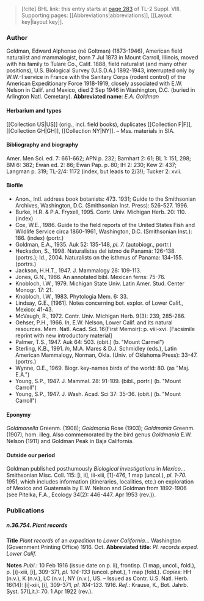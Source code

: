 > [!cite] BHL link: this entry starts at [page 283](https://www.biodiversitylibrary.org/page/33258761) of TL-2 Suppl. VIII.
> Supporting pages: [[Abbreviations|abbreviations]], [[Layout key|layout key]].

### Author

Goldman, Edward Alphonso (né Goltman) (1873-1946), American field naturalist and mammalogist, born 7 Jul 1873 in Mount Carroll, Illinois, moved with his family to Tulare Co., Calif. 1888, field naturalist (and many other positions), U.S. Biological Survey (U.S.D.A.) 1892-1943, interrupted only by W.W.-I service in France with the Sanitary Corps (rodent control) of the American Expeditionary Force 1918-1919, closely associated with E.W. Nelson in Calif. and Mexico, died 2 Sep 1946 in Washington, D.C. (buried in Arlington Natl. Cemetary). 
**Abbreviated name**: *E.A. Goldman*

#### Herbarium and types

[[Collection US|US]] (orig., incl. field books), duplicates [[Collection F|F]], [[Collection GH|GH]], [[Collection NY|NY]]. – Mss. materials in SIA.

#### Bibliography and biography

Amer. Men Sci. ed. 7: 661-662; APN p. 232; Barnhart 2: 61; BL 1: 151, 298; BM 6: 382; Ewan ed. 2: 86; Ewan Pap. p. 80; IH 2: 230; Kew 2: 437; Langman p. 319; TL-2/4: 1172 (index, but leads to 2/3!); Tucker 2: xvii.

#### Biofile

- Anon., Intl. address book botanists: 473. 1931; Guide to the Smithsonian Archives, Washington, D.C. (Smithsonian Inst. Press): 526-527. 1996.
- Burke, H.R. & P.A. Fryxell, 1995. Contr. Univ. Michigan Herb. 20: 110. (index)
- Cox, W.E., 1986. Guide to the field reports of the United States Fish and Wildlife Service circa 1860-1961, Washington, D.C. (Smithsonian Inst.): 186. (index) (portr.)
- Goldman, E.A., 1935. Auk 52: 135-148, *pl. 7.* (autobiogr., portr.)
- Heckadon, S., 1998. Naturalistas del istmo de Panamá: 126-138. (portrs.); Id., 2004. Naturalists on the isthmus of Panama: 134-155. (portrs.)
- Jackson, H.H.T., 1947. J. Mammalogy 28: 109-113.
- Jones, G.N., 1966. An annotated bibl. Mexican ferns: 75-76.
- Knobloch, I.W., 1979. Michigan State Univ. Latin Amer. Stud. Center Monogr. 17: 21.
- Knobloch, I.W., 1983. Phytologia Mem. 6: 33.
- Lindsay, G.E., \[1961\]. Notes concerning bot. explor. of Lower Calif., Mexico: 41-43.
- McVaugh, R., 1972. Contr. Univ. Michigan Herb. 9(3): 239, 285-286.
- Oehser, P.H., 1966. *In*, E.W. Nelson, Lower Calif. and its natural resources. Mem. Natl. Acad. Sci. 16(First Memoir): p. viii-xvi. \[Facsimile reprint with new introductory material\]
- Palmer, T.S., 1947. Auk 64: 503. (obit.) (b. "Mount Carmel")
- Sterling, K.B., 1991. *In*, M.A. Mares & D.J. Schmidley (eds.), Latin American Mammalogy, Norman, Okla. (Univ. of Oklahoma Press): 33-47. (portrs.)
- Wynne, O.E., 1969. Biogr. key-names birds of the world: 80. (as "Maj. E.A.")
- Young, S.P., 1947. J. Mammal. 28: 91-109. (bibl., portr.) (b. "Mount Carroll")
- Young, S.P., 1947. J. Wash. Acad. Sci 37: 35-36. (obit.) (b. "Mount Carroll")

#### Eponymy

*Goldmanella* Greenm. (1908); *Goldmania* Rose (1903); *Goldmania* Greenm. (1907), hom. illeg. Also commemorated by the bird genus *Goldmania* E.W. Nelson (1911) and Goldman Peak in Baja California.

#### Outside our period

Goldman published posthumously *Biological investigations* in *Mexico*... Smithsonian Misc. Coll. 115: \[i, ii\], iii-xiii, \[1\]-476, 1 map (uncol.), *pl. 1-70.* 1951, which includes information (itineraries, localities, etc.) on exploration of Mexico and Guatemala by E.W. Nelson and Goldman from 1892-1906 (see Pitelka, F.A., Ecology 34(2): 446-447. Apr 1953 (rev.)).

### Publications

##### n.36.754. Plant records

**Title**
*Plant records* of an *expedition* to *Lower California*... Washington (Government Printing Office) 1916. Oct.
**Abbreviated title**: *Pl. records exped. Lower Calif.*

**Notes**
*Publ*.: 10 Feb 1916 (issue date on p. ii), frontisp. (1 map, uncol., fold.), p. \[i\]-xiii, \[i\], 309-371, *pl. 104-133* (uncol. phot.), 1 map (fold.). *Copies*: HH (n.v.), K (n.v.), LC (n.v.), NY (n.v.), US. – Issued as Contr. U.S. Natl. Herb. 16(14): \[i\]-xiii, \[i\], 309-371, *pl. 104-133.* 1916.
*Ref*.: Krause, K., Bot. Jahrb. Syst. 57(Lit.): 70. 1 Apr 1922 (rev.).

